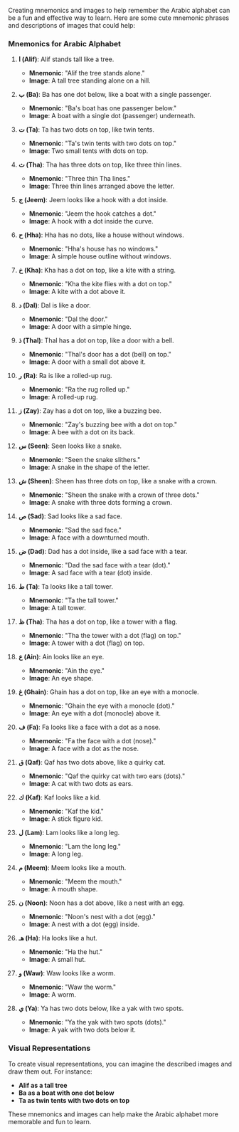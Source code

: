 Creating mnemonics and images to help remember the Arabic alphabet can be a fun and effective way to learn. Here are some cute mnemonic phrases and descriptions of images that could help:

### Mnemonics for Arabic Alphabet

1. **ا (Alif)**: Alif stands tall like a tree.
   - **Mnemonic**: "Alif the tree stands alone."
   - **Image**: A tall tree standing alone on a hill.

2. **ب (Ba)**: Ba has one dot below, like a boat with a single passenger.
   - **Mnemonic**: "Ba's boat has one passenger below."
   - **Image**: A boat with a single dot (passenger) underneath.

3. **ت (Ta)**: Ta has two dots on top, like twin tents.
   - **Mnemonic**: "Ta's twin tents with two dots on top."
   - **Image**: Two small tents with dots on top.

4. **ث (Tha)**: Tha has three dots on top, like three thin lines.
   - **Mnemonic**: "Three thin Tha lines."
   - **Image**: Three thin lines arranged above the letter.

5. **ج (Jeem)**: Jeem looks like a hook with a dot inside.
   - **Mnemonic**: "Jeem the hook catches a dot."
   - **Image**: A hook with a dot inside the curve.

6. **ح (Hha)**: Hha has no dots, like a house without windows.
   - **Mnemonic**: "Hha's house has no windows."
   - **Image**: A simple house outline without windows.

7. **خ (Kha)**: Kha has a dot on top, like a kite with a string.
   - **Mnemonic**: "Kha the kite flies with a dot on top."
   - **Image**: A kite with a dot above it.

8. **د (Dal)**: Dal is like a door.
   - **Mnemonic**: "Dal the door."
   - **Image**: A door with a simple hinge.

9. **ذ (Thal)**: Thal has a dot on top, like a door with a bell.
   - **Mnemonic**: "Thal's door has a dot (bell) on top."
   - **Image**: A door with a small dot above it.

10. **ر (Ra)**: Ra is like a rolled-up rug.
    - **Mnemonic**: "Ra the rug rolled up."
    - **Image**: A rolled-up rug.

11. **ز (Zay)**: Zay has a dot on top, like a buzzing bee.
    - **Mnemonic**: "Zay's buzzing bee with a dot on top."
    - **Image**: A bee with a dot on its back.

12. **س (Seen)**: Seen looks like a snake.
    - **Mnemonic**: "Seen the snake slithers."
    - **Image**: A snake in the shape of the letter.

13. **ش (Sheen)**: Sheen has three dots on top, like a snake with a crown.
    - **Mnemonic**: "Sheen the snake with a crown of three dots."
    - **Image**: A snake with three dots forming a crown.

14. **ص (Sad)**: Sad looks like a sad face.
    - **Mnemonic**: "Sad the sad face."
    - **Image**: A face with a downturned mouth.

15. **ض (Dad)**: Dad has a dot inside, like a sad face with a tear.
    - **Mnemonic**: "Dad the sad face with a tear (dot)."
    - **Image**: A sad face with a tear (dot) inside.

16. **ط (Ta)**: Ta looks like a tall tower.
    - **Mnemonic**: "Ta the tall tower."
    - **Image**: A tall tower.

17. **ظ (Tha)**: Tha has a dot on top, like a tower with a flag.
    - **Mnemonic**: "Tha the tower with a dot (flag) on top."
    - **Image**: A tower with a dot (flag) on top.

18. **ع (Ain)**: Ain looks like an eye.
    - **Mnemonic**: "Ain the eye."
    - **Image**: An eye shape.

19. **غ (Ghain)**: Ghain has a dot on top, like an eye with a monocle.
    - **Mnemonic**: "Ghain the eye with a monocle (dot)."
    - **Image**: An eye with a dot (monocle) above it.

20. **ف (Fa)**: Fa looks like a face with a dot as a nose.
    - **Mnemonic**: "Fa the face with a dot (nose)."
    - **Image**: A face with a dot as the nose.

21. **ق (Qaf)**: Qaf has two dots above, like a quirky cat.
    - **Mnemonic**: "Qaf the quirky cat with two ears (dots)."
    - **Image**: A cat with two dots as ears.

22. **ك (Kaf)**: Kaf looks like a kid.
    - **Mnemonic**: "Kaf the kid."
    - **Image**: A stick figure kid.

23. **ل (Lam)**: Lam looks like a long leg.
    - **Mnemonic**: "Lam the long leg."
    - **Image**: A long leg.

24. **م (Meem)**: Meem looks like a mouth.
    - **Mnemonic**: "Meem the mouth."
    - **Image**: A mouth shape.

25. **ن (Noon)**: Noon has a dot above, like a nest with an egg.
    - **Mnemonic**: "Noon's nest with a dot (egg)."
    - **Image**: A nest with a dot (egg) inside.

26. **هـ (Ha)**: Ha looks like a hut.
    - **Mnemonic**: "Ha the hut."
    - **Image**: A small hut.

27. **و (Waw)**: Waw looks like a worm.
    - **Mnemonic**: "Waw the worm."
    - **Image**: A worm.

28. **ي (Ya)**: Ya has two dots below, like a yak with two spots.
    - **Mnemonic**: "Ya the yak with two spots (dots)."
    - **Image**: A yak with two dots below it.

### Visual Representations

To create visual representations, you can imagine the described images and draw them out. For instance:

- **Alif as a tall tree**
- **Ba as a boat with one dot below**
- **Ta as twin tents with two dots on top**

These mnemonics and images can help make the Arabic alphabet more memorable and fun to learn.